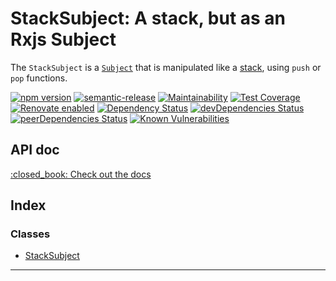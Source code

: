 
StackSubject: A stack, but as an Rxjs Subject
=============================================

The `StackSubject` is a [`Subject`](https://rxjs-dev.firebaseapp.com/guide/subject) that is manipulated like a [stack](https://www.studytonight.com/data-structures/stack-data-structure), using `push` or `pop` functions.

[![npm version](https://img.shields.io/npm/v/stack-subject.svg?style=flat)](https://www.npmjs.com/settings/gerkin/profile)
[![semantic-release](https://img.shields.io/badge/%20%20%F0%9F%93%A6%F0%9F%9A%80-semantic--release-e10079.svg)](https://github.com/semantic-release/semantic-release)
[![Maintainability](https://api.codeclimate.com/v1/badges/6c38275d208c79047066/maintainability)](https://codeclimate.com/github/GerkinDev/stack-subject/maintainability)
[![Test Coverage](https://api.codeclimate.com/v1/badges/6c38275d208c79047066/test_coverage)](https://codeclimate.com/github/GerkinDev/stack-subject/test_coverage)
[![Renovate enabled](https://img.shields.io/badge/renovate-enabled-brightgreen.svg)](https://renovatebot.com/)
[![Dependency Status](https://david-dm.org/gerkindev/stack-subject.svg?theme=shields.io)](https://david-dm.org/gerkindev/stack-subject)
[![devDependencies Status](https://david-dm.org/gerkindev/stack-subject/dev-status.svg)](https://david-dm.org/gerkindev/stack-subject?type=dev)
[![peerDependencies Status](https://david-dm.org/gerkindev/stack-subject/peer-status.svg)](https://david-dm.org/gerkindev/stack-subject?type=peer)
[![Known Vulnerabilities](https://snyk.io/test/github/GerkinDev/stack-subject/badge.svg?targetFile=package.json)](https://snyk.io/test/github/GerkinDev/stack-subject?targetFile=package.json)

API doc
-------

[:closed\_book: Check out the docs](https://gerkindev.github.io/stack-subject/)

## Index

### Classes

* [StackSubject](https://gerkindev.github.io/stack-subject/classes/stacksubject.md)

---

